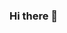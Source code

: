 ### Hi there 👋

<!--
**PrechyDev/PrechyDev** is a ✨ _special_ ✨ repository because its `README.md` (this file) appears on your GitHub profile. Here are some ideas to get you started:



- 🔭 I’m currently working on my portfolio
- 🌱 I’m currently learning React
- 👯 I’m looking to collaborate on an educational site or web app
- 🤔 I’m looking for help with a junior frontend role
- 💬 Ask me about  HTML, CSS, JavaScript and Technical Writing
- 📫 How to reach me: +22348143463800 or preciousrobinsonokafor
- 😄 Pronouns: She/Her
- ⚡ Fun fact: I loveeee books
-->
